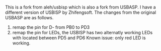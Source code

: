 This is a fork from aleh/usbisp which is also a fork from USBASP.
I have a different version of USBISP by Zhifengsoft. 
The changes from the original USBASP are as follows.
1) remap the pin for D- from PB0 to PD3
2) remap the pin for LEDs, the USBISP has two alternatly working LEDs with located between PD5 and PD6
Known issue: only red LED is working. 
